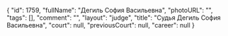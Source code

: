 {
    "id": 1759,
    "fullName": "Дегиль София Васильевна",
    "photoURL": "",
    "tags": [],
    "comment": "",
    "layout": "judge",
    "title": "Судья Дегиль София Васильевна",
    "court": null,
    "previousCourt": null,
    "career": null
}